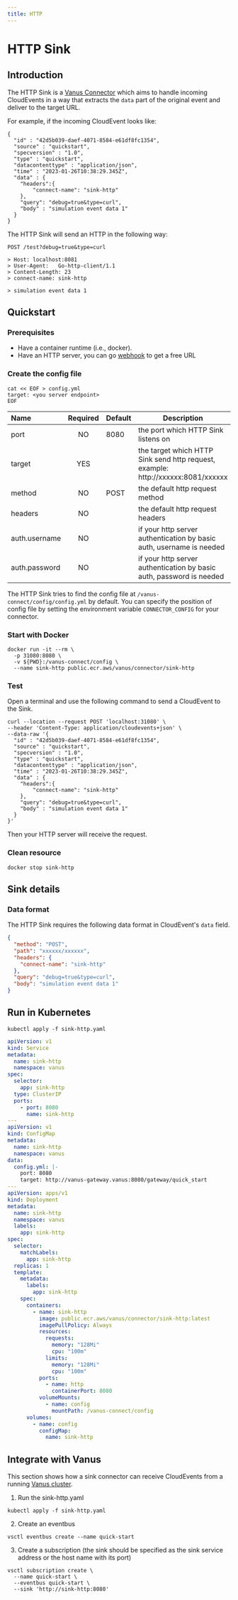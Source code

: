 ```yaml
---
title: HTTP
---
```


# HTTP Sink

## Introduction

The HTTP Sink is a [Vanus Connector][vc] which aims to handle incoming CloudEvents in a way that extracts the `data`
part of the original event and deliver to the target URL.

For example, if the incoming CloudEvent looks like:

```http
{
  "id" : "42d5b039-daef-4071-8584-e61df8fc1354",
  "source" : "quickstart",
  "specversion" : "1.0",
  "type" : "quickstart",
  "datacontenttype" : "application/json",
  "time" : "2023-01-26T10:38:29.345Z",
  "data" : {
    "headers":{
        "connect-name": "sink-http"
    },
    "query": "debug=true&type=curl",
    "body" : "simulation event data 1"
  }
}
```

The HTTP Sink will send an HTTP in the following way:

```text
POST /test?debug=true&type=curl

> Host: localhost:8081
> User-Agent: 	Go-http-client/1.1
> Content-Length: 23
> connect-name: sink-http

> simulation event data 1
```

## Quickstart

### Prerequisites

- Have a container runtime (i.e., docker).
- Have an HTTP server, you can go [webhook](https://webhook.site) to get a free URL

### Create the config file


```shell
cat << EOF > config.yml
target: <you server endpoint>
EOF
```

| Name            | Required | Default | Description                                                                      |
|:----------------|:--------:|:--------|----------------------------------------------------------------------------------|
| port            |    NO    | 8080    | the port which HTTP Sink listens on                                              |
| target          |   YES    |         | the target which HTTP Sink send http request, example: http://xxxxxx:8081/xxxxxx |
| method          |    NO    | POST    | the default http request method                                                  |
| headers         |    NO    |         | the default http request headers                                                 |
| auth.username   |    NO    |         | if your http server authentication by basic auth, username is needed             |
| auth.password   |    NO    |         | if your http server authentication by basic auth, password is needed             |

The HTTP Sink tries to find the config file at `/vanus-connect/config/config.yml` by default. You can specify the
position of config file by setting the environment variable `CONNECTOR_CONFIG` for your connector.

### Start with Docker

```shell
docker run -it --rm \
  -p 31080:8080 \
  -v ${PWD}:/vanus-connect/config \
  --name sink-http public.ecr.aws/vanus/connector/sink-http
```

### Test

Open a terminal and use the following command to send a CloudEvent to the Sink.

```shell
curl --location --request POST 'localhost:31080' \
--header 'Content-Type: application/cloudevents+json' \
--data-raw '{
  "id" : "42d5b039-daef-4071-8584-e61df8fc1354",
  "source" : "quickstart",
  "specversion" : "1.0",
  "type" : "quickstart",
  "datacontenttype" : "application/json",
  "time" : "2023-01-26T10:38:29.345Z",
  "data" : {
    "headers":{
        "connect-name": "sink-http"
    },
    "query": "debug=true&type=curl",
    "body" : "simulation event data 1"
  }
}'
```

Then your HTTP server will receive the request.

### Clean resource

```shell
docker stop sink-http
```

## Sink details

### Data format

The HTTP Sink requires the following data format in CloudEvent's `data` field.

```json
{
  "method": "POST",
  "path": "xxxxxx/xxxxxx",
  "headers": {
    "connect-name": "sink-http"
  },
  "query": "debug=true&type=curl",
  "body": "simulation event data 1"
}
```

## Run in Kubernetes

```shell
kubectl apply -f sink-http.yaml
```

```yaml
apiVersion: v1
kind: Service
metadata:
  name: sink-http
  namespace: vanus
spec:
  selector:
    app: sink-http
  type: ClusterIP
  ports:
    - port: 8080
      name: sink-http
---
apiVersion: v1
kind: ConfigMap
metadata:
  name: sink-http
  namespace: vanus
data:
  config.yml: |-
    port: 8080
    target: http://vanus-gateway.vanus:8080/gateway/quick_start
---
apiVersion: apps/v1
kind: Deployment
metadata:
  name: sink-http
  namespace: vanus
  labels:
    app: sink-http
spec:
  selector:
    matchLabels:
      app: sink-http
  replicas: 1
  template:
    metadata:
      labels:
        app: sink-http
    spec:
      containers:
        - name: sink-http
          image: public.ecr.aws/vanus/connector/sink-http:latest
          imagePullPolicy: Always
          resources:
            requests:
              memory: "128Mi"
              cpu: "100m"
            limits:
              memory: "128Mi"
              cpu: "100m"
          ports:
            - name: http
              containerPort: 8080
          volumeMounts:
            - name: config
              mountPath: /vanus-connect/config
      volumes:
        - name: config
          configMap:
            name: sink-http
```

## Integrate with Vanus

This section shows how a sink connector can receive CloudEvents from a
running [Vanus cluster](https://github.com/linkall-labs/vanus).

1. Run the sink-http.yaml

```shell
kubectl apply -f sink-http.yaml
```

2. Create an eventbus

```shell
vsctl eventbus create --name quick-start
```

3. Create a subscription (the sink should be specified as the sink service address or the host name with its port)

```shell
vsctl subscription create \
  --name quick-start \
  --eventbus quick-start \
  --sink 'http://sink-http:8080'
```

[vc]: https://docs.vanus.ai/introduction/concepts#vanus-connect
